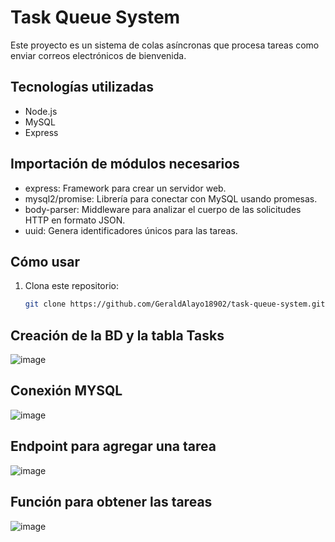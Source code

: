 # Task Queue System

Este proyecto es un sistema de colas asíncronas que procesa tareas como enviar correos electrónicos de bienvenida. 

## Tecnologías utilizadas
- Node.js
- MySQL
- Express

## Importación de módulos necesarios
- express: Framework para crear un servidor web.
- mysql2/promise: Librería para conectar con MySQL usando promesas.
- body-parser: Middleware para analizar el cuerpo de las solicitudes HTTP en formato JSON.
- uuid: Genera identificadores únicos para las tareas.

## Cómo usar
1. Clona este repositorio:
   ```bash
   git clone https://github.com/GeraldAlayo18902/task-queue-system.git

## Creación de la BD y la tabla Tasks
![image](https://github.com/user-attachments/assets/33c6b915-c417-4c24-a042-70259a23cc5d)

## Conexión MYSQL
![image](https://github.com/user-attachments/assets/1f508d06-d806-4f3c-bfb8-db46a32fc912)

## Endpoint para agregar una tarea
![image](https://github.com/user-attachments/assets/624d71fa-f676-4da7-ac70-fe06599c4024)

## Función para obtener las tareas
![image](https://github.com/user-attachments/assets/d3246fcc-70ef-44bd-a5b2-1ec07cdd5d7a)
